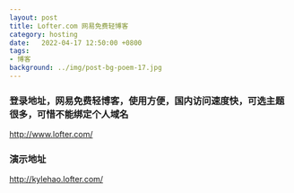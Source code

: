 ```yaml
---
layout: post
title: Lofter.com 网易免费轻博客
category: hosting
date:   2022-04-17 12:50:00 +0800
tags:
- 博客
background: ../img/post-bg-poem-17.jpg
---
```



### 登录地址，网易免费轻博客，使用方便，国内访问速度快，可选主题很多，可惜不能绑定个人域名<br>
http://www.lofter.com/

### 演示地址<br>
http://kylehao.lofter.com/